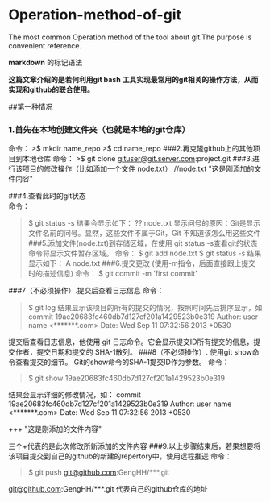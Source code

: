 # Operation-method-of-git
The most common Operation method of the tool about git.The purpose is convenient reference.

**markdown** 的标记语法

**这篇文章介绍的是若何利用git bash 工具实现最常用的git相关的操作方法，从而实现和github的联合使用。**

##第一种情况
### 1.首先在本地创建文件夹（也就是本地的git仓库）
   命令：
    >$ mkdir name_repo
    >$ cd name_repo
###2.再克隆github上的其他项目到本地仓库
   命令：
    >$ git clone gituser@git.server.com:project.git
###3.进行该项目的修改操作（比如添加一个文件 node.txt）
    //node.txt
     "这是刚添加的文件内容"

###4.查看此时的git状态  
   命令：
   >$ git status -s
   结果会显示如下：
   ?? node.txt
   显示问号的原因：Git是显示文件名前的问号。显然，这些文件不属于Git，Git 不知道该怎么用这些文件
###5.添加文件(node.txt)到存储区域，在使用 git status -s查看git的状态命令将显示文件暂存区域。
   命令：
   >$ git add node.txt
   >$  git status -s
   结果显示如下：
   A node.txt
###6.提交更改 (使用-m指令，后面直接跟上提交时的描述信息)
   命令：
  >$ git commit -m 'first commit'
  
###7（不必须操作）.提交后查看日志信息
  命令：
  >$ git log
  结果显示该项目的所有的提交的情况，按照时间先后排序显示，如
  commit 19ae20683fc460db7d127cf201a1429523b0e319
  Author: user name <*******.com>
  Date: Wed Sep 11 07:32:56 2013 +0530
  
  提交后查看日志信息，他使用 git 日志命令。它会显示提交ID所有提交的信息，提交作者，提交日期和提交的 SHA-1散列。
###8（不必须操作）. 使用git show命令查看提交的细节。 Git的show命令的SHA-1提交ID作为参数。
  命令：
  >$ git show 19ae20683fc460db7d127cf201a1429523b0e319
  
  结果会显示详细的修改情况，如：
  commit 19ae20683fc460db7d127cf201a1429523b0e319
  Author: user name <*******.com>
  Date: Wed Sep 11 07:32:56 2013 +0530
  
  +++ "这是刚添加的文件内容"
  
  三个+代表的是此次修改所新添加的文件内容
###9.以上步骤结束后，若果想要将该项目提交到自己的github的新建的repertory中，使用远程推送
  命令：
  >$ git push  git@github.com:GengHH/***.git
  
  git@github.com:GengHH/***.git 代表自己的github仓库的地址

